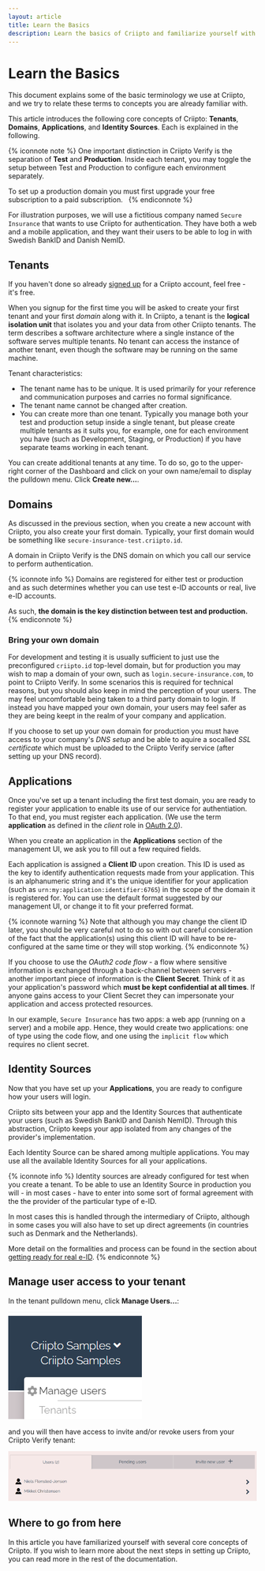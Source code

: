 ```yaml
---
layout: article
title: Learn the Basics
description: Learn the basics of Criipto and familiarize yourself with the terminology.
---
```

# Learn the Basics

This document explains some of the basic terminology we use at Criipto, and we try to relate these terms to concepts you are already familiar with. 

This article introduces the following   core concepts of Criipto: **Tenants**, **Domains**, **Applications**, and **Identity Sources**. Each is explained in the following.

{% iconnote note %}
One important distinction in Criipto Verify is the separation of **Test** and **Production**. Inside each tenant, you may toggle the setup between Test and Production to configure each environment separately.

To set up a production domain you must first upgrade your free subscription to a paid subscription.  
{% endiconnote %}

For illustration purposes, we will use a fictitious company named `Secure Insurance` that wants to use Criipto for authentication. They have both a web and a mobile application, and they want their users to be able to log in with Swedish BankID and Danish NemID.

## Tenants

If you haven't done so already [signed up](https://Criipto.com/) for a Criipto account, feel free - it's free. 

When you signup for the first time you will be asked to create your first tenant and your first _domain_ along with it. In Criipto, a tenant is the **logical isolation unit** that isolates you and your data from other Criipto tenants. The term describes a software architecture where a single instance of the software serves multiple tenants. No tenant can access the instance of another tenant, even though the software may be running on the same machine.

Tenant characteristics:

- The tenant name has to be unique. It is used primarily for your reference and communication purposes and carries no formal significance.
- The tenant name cannot be changed after creation.
- You can create more than one tenant. Typically you manage both your test and production setup inside a single tenant, but please create multiple tenants as it suits you, for example, one for each environment you have (such as Development, Staging, or Production) if you have separate teams working in each tenant.

You can create additional tenants at any time. To do so, go to the upper-right corner of the Dashboard and click on your own name/email to display the pulldown menu. Click **Create new...**.

## Domains

As discussed in the previous section, when you create a new account with Criipto, you also create your first domain. Typically, your first domain would be something like `secure-insurance-test.criipto.id`.

A domain in Criipto Verify is the DNS domain on which you call our service to perform authentication. 

{% iconnote info %}
Domains are registered for either test or production and as such determines whether you can use test e-ID accounts or real, live e-ID accounts. 

As such, **the domain is the key distinction between test and production.**
{% endiconnote %}

### Bring your own domain

For development and testing it is usually sufficient to just use the preconfigured `criipto.id` top-level domain, but for production you may wish to map a domain of your own, such as `login.secure-insurance.com`, to point to Criipto Verify. In some scenarios this is required for technical reasons, but you should also keep in mind the perception of your users. The may feel uncomfortable being taken to a third party domain to login. If instead you have mapped your own domain, your users may feel safer as they are being keept in the realm of your company and application.

If you choose to set up your own domain for production you must have access to your company's _DNS setup_ and be able to aquire a socalled _SSL certificate_ which must be uploaded to the Criipto Verify service (after setting up your DNS record).

## Applications

Once you've set up a tenant including the first test domain, you are ready to register your application to enable its use of our service for authentiation.  To that end, you must register each application. (We use the term **application** as defined in the _client_ role in [OAuth 2.0](https://tools.ietf.org/html/rfc6749#page-6)).

When you create an application in the **Applications** section of the management UI, we ask you to fill out a few required fields.

Each application is assigned a **Client ID** upon creation. This ID is used as the key to identify authentication requests made from your application. This is an alphanumeric string and it's the unique identifier for your application (such as `urn:my:application:identifier:6765`) in the scope of the domain it is registered for. You can use the default format suggested by our management UI, or change it to fit your preferred format.

{% iconnote warning %}
Note that although you may change the client ID later, you should be very careful not to do so with out careful consideration of the fact that the application(s) using this client ID will have to be re-configured at the same time or they will stop working.
{% endiconnote %}

If you choose to use the _OAuth2 code flow_ - a flow where sensitive information is exchanged through a back-channel between servers - another important piece of information is the **Client Secret**. Think of it as your application's password which **must be kept confidential at all times**. If anyone gains access to your Client Secret they can impersonate your application and access protected resources.

In our example, `Secure Insurance` has two apps: a web app (running on a server) and a mobile app. Hence, they would create two applications: one of type using the code flow, and one using the `implicit flow` which requires no client secret.

## Identity Sources

Now that you have set up your **Applications**, you are ready to configure how your users will login. 

Criipto sits between your app and the Identity Sources that authenticate your users (such as Swedish BankID and Danish NemID). Through this abstraction, Criipto keeps your app isolated from any changes of the provider's implementation.

Each Identity Source can be shared among multiple applications. You may use all the available Identity Sources for all your applications.

{% iconnote info %}
Identity sources are already configured for test when you create a tenant. To be able to use an Identity Source in production you will - in most cases - have to enter into some sort of formal agreement with the the provider of the particular type of e-ID.

In most cases this is handled through the intermediary of Criipto, although in some cases you will also have to set up direct agreements (in countries such as Denmark and the Netherlands).

More detail on the formalities and process can be found in the section about [getting ready for real e-ID](/eid-specifics/order-eid).
{% endiconnote %}

## Manage user access to your tenant
In the tenant pulldown menu, click **Manage Users...**:

![Manage Users](/images/manage-users.png)

and you will then have access to invite and/or revoke users from your Criipto Verify tenant:

![Manage Users Details](/images/manage-users-details.png)

## Where to go from here

In this article you have familiarized yourself with several core concepts of Criipto. If you wish to learn more about the next steps in setting up Criipto, you can read more in the rest of the documentation.
